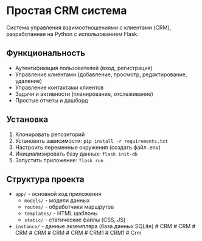 # Простая CRM система

Система управления взаимоотношениями с клиентами (CRM), разработанная на Python с использованием Flask.

## Функциональность

- Аутентификация пользователей (вход, регистрация)
- Управление клиентами (добавление, просмотр, редактирование, удаление)
- Управление контактами клиентов
- Задачи и активности (планирование, отслеживание)
- Простые отчеты и дашборд

## Установка

1. Клонировать репозиторий
2. Установить зависимости: `pip install -r requirements.txt`
3. Настроить переменные окружения (создать файл .env)
4. Инициализировать базу данных: `flask init-db`
5. Запустить приложение: `flask run`

## Структура проекта

- `app/` - основной код приложения
  - `models/` - модели данных
  - `routes/` - обработчики маршрутов
  - `templates/` - HTML шаблоны
  - `static/` - статические файлы (CSS, JS)
- `instance/` - данные экземпляра (база данных SQLite) #   C R M  
 #   C R M  
 #   C R M  
 #   C R M  
 #   C R M  
 #   C R M  
 #   C R M 1  
 #   C R M 1  
 #   C r m  
 